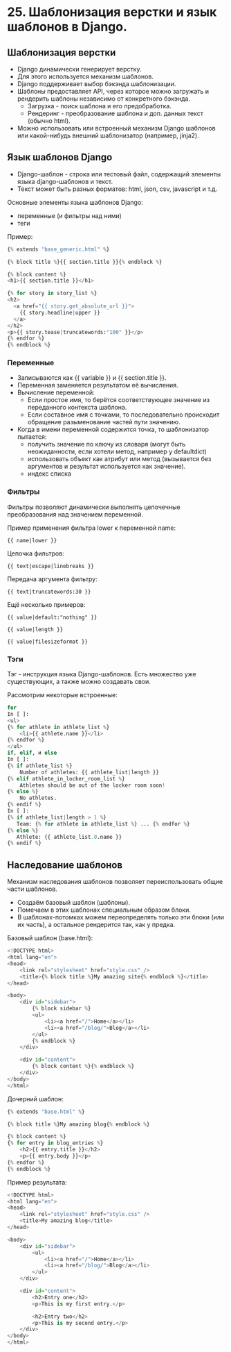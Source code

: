 # 25. Шаблонизация верстки и язык шаблонов в Django.

## Шаблонизация верстки

* Django динамически генерирует верстку.
* Для этого используется механизм шаблонов.
* Django поддерживает выбор бэкэнда шаблонизации.
* Шаблоны предоставляет API, через которое можно загружать и рендерить шаблоны независимо от конкретного бэкэнда.
    * Загрузка - поиск шаблона и его предобработка.
    * Рендеринг - преобразование шаблона и доп. данных текст (обычно html).
* Можно использовать или встроенный механизм Django шаблонов или какой-нибудь внешний шаблонизатор (например, jinja2).

## Язык шаблонов Django

* Django-шаблон - строка или тестовый файл, содержащий элементы языка django-шаблонов и текст.
* Текст может быть разных форматов: html, json, csv, javascript и т.д.

Основные элементы языка шаблонов Django:

* переменные (и фильтры над ними)
* теги

Пример:

```python
{% extends "base_generic.html" %}

{% block title %}{{ section.title }}{% endblock %}

{% block content %}
<h1>{{ section.title }}</h1>

{% for story in story_list %}
<h2>
  <a href="{{ story.get_absolute_url }}">
    {{ story.headline|upper }}
  </a>
</h2>
<p>{{ story.tease|truncatewords:"100" }}</p>
{% endfor %}
{% endblock %}
```

### Переменные

* Записываются как {{ variable }} и {{ section.title }}.
* Переменная заменяется результатом её вычисления.
* Вычисление переменной:
    * Если простое имя, то берётся соответствующее значение из переданного контекста шаблона.
    * Если составное имя с точками, то последовательно происходит обращение разыменование частей пути значению.
* Когда в имени переменной содержится точка, то шаблонизатор пытается:
    * получить значение по ключу из словаря (могут быть неожиданности, если хотели метод, например у defaultdict)
    * использовать объект как атрибут или метод (вызывается без аргументов и результат используется как значение).
    * индекс списка

### Фильтры

Фильтры позволяют динамически выполнять цепочечные преобразования над значением переменной.

Пример применения фильтра lower к переменной name:

```
{{ name|lower }}
```


Цепочка фильтров:

```
{{ text|escape|linebreaks }}
```

Передача аргумента фильтру:

```
{{ text|truncatewords:30 }}
```

Ещё несколько примеров:

```
{{ value|default:"nothing" }}

{{ value|length }}

{{ value|filesizeformat }}
```

### Тэги


Тэг - инструкция языка Django-шаблонов. Есть множество уже существующих, а также можно создавать свои.

Рассмотрим некоторые встроенные:

```python
for
In [ ]:
<ul>
{% for athlete in athlete_list %}
    <li>{{ athlete.name }}</li>
{% endfor %}
</ul>
if, elif, и else
In [ ]:
{% if athlete_list %}
    Number of athletes: {{ athlete_list|length }}
{% elif athlete_in_locker_room_list %}
    Athletes should be out of the locker room soon!
{% else %}
    No athletes.
{% endif %}
In [ ]:
{% if athlete_list|length > 1 %}
   Team: {% for athlete in athlete_list %} ... {% endfor %}
{% else %}
   Athlete: {{ athlete_list.0.name }}
{% endif %}
```

## Наследование шаблонов

Механизм наследования шаблонов позволяет переиспользовать общие части шаблонов.
* Создаём базовый шаблон (шаблоны).
* Помечаем в этих шаблонах специальным образом блоки.
* В шаблонах-потомках можем переопределять только эти блоки (или их часть), а остальное рендерится так, как у предка.

Базовый шаблон (base.html):

```python
<!DOCTYPE html>
<html lang="en">
<head>
    <link rel="stylesheet" href="style.css" />
    <title>{% block title %}My amazing site{% endblock %}</title>
</head>

<body>
    <div id="sidebar">
        {% block sidebar %}
        <ul>
            <li><a href="/">Home</a></li>
            <li><a href="/blog/">Blog</a></li>
        </ul>
        {% endblock %}
    </div>

    <div id="content">
        {% block content %}{% endblock %}
    </div>
</body>
</html>
```


Дочерний шаблон:

```python
{% extends "base.html" %}

{% block title %}My amazing blog{% endblock %}

{% block content %}
{% for entry in blog_entries %}
    <h2>{{ entry.title }}</h2>
    <p>{{ entry.body }}</p>
{% endfor %}
{% endblock %}
```


Пример результата:

```python
<!DOCTYPE html>
<html lang="en">
<head>
    <link rel="stylesheet" href="style.css" />
    <title>My amazing blog</title>
</head>

<body>
    <div id="sidebar">
        <ul>
            <li><a href="/">Home</a></li>
            <li><a href="/blog/">Blog</a></li>
        </ul>
    </div>

    <div id="content">
        <h2>Entry one</h2>
        <p>This is my first entry.</p>

        <h2>Entry two</h2>
        <p>This is my second entry.</p>
    </div>
</body>
</html>
```